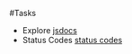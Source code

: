 #Tasks

 - Explore [jsdocs](http://usejsdoc.org/)
 - Status Codes [status codes](http://www.w3.org/Protocols/rfc2616/rfc2616-sec10.html)